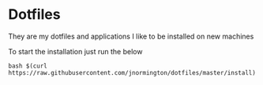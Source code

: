 # Dotfiles

They are my dotfiles and applications I like to be installed on new machines

To start the installation just run the below

```
bash $(curl https://raw.githubusercontent.com/jnormington/dotfiles/master/install)
```
